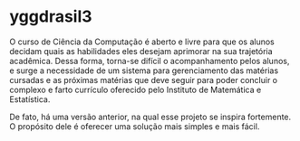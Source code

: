 # yggdrasil3
O curso de Ciência da Computação é aberto e livre para que os alunos decidam quais as habilidades eles desejam aprimorar na sua trajetória acadêmica. Dessa forma, torna-se difícil o acompanhamento pelos alunos, e surge a necessidade de um sistema para gerenciamento das matérias cursadas e as próximas matérias que deve seguir para poder concluir o complexo e farto currículo oferecido pelo Instituto de Matemática e Estatística.

De fato, há uma versão anterior, na qual esse projeto se inspira fortemente. O propósito dele é oferecer uma solução mais simples e mais fácil. 
